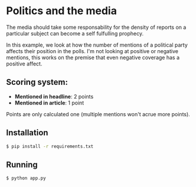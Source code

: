 # Politics and the media

The media should take some responsability for the density of reports on a particular subject can become a self fulfulling prophecy.

In this example, we look at how the number of mentions of a political party affects their position in the polls. I'm not looking at positive or negative mentions, this works on the premise that even negative coverage has a positive affect.

## Scoring system:

- **Mentioned in headline**: 2 points
- **Mentioned in article**: 1 point

Points are only calculated one (multiple mentions won't acrue more points).

## Installation

```bash
$ pip install -r requirements.txt
```

## Running

```bash
$ python app.py
```